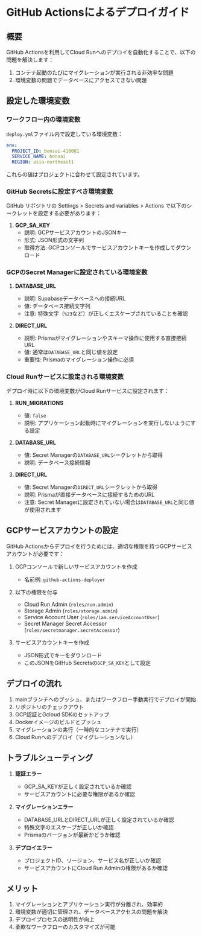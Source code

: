 # GitHub Actionsによるデプロイガイド

## 概要

GitHub Actionsを利用してCloud Runへのデプロイを自動化することで、以下の問題を解決します：

1. コンテナ起動のたびにマイグレーションが実行される非効率な問題
2. 環境変数の問題でデータベースにアクセスできない問題

## 設定した環境変数

### ワークフロー内の環境変数

`deploy.yml`ファイル内で設定している環境変数：

```yaml
env:
  PROJECT_ID: bonsai-410001
  SERVICE_NAME: bonsai
  REGION: asia-northeast1
```

これらの値はプロジェクトに合わせて設定されています。

### GitHub Secretsに設定すべき環境変数

GitHub リポジトリの Settings > Secrets and variables > Actions で以下のシークレットを設定する必要があります：

1. **GCP_SA_KEY**
   - 説明: GCPサービスアカウントのJSONキー
   - 形式: JSON形式の文字列
   - 取得方法: GCPコンソールでサービスアカウントキーを作成してダウンロード

### GCPのSecret Managerに設定されている環境変数

1. **DATABASE_URL**
   - 説明: Supabaseデータベースへの接続URL
   - 値: データベース接続文字列
   - 注意: 特殊文字（`%23`など）が正しくエスケープされていることを確認

2. **DIRECT_URL**
   - 説明: Prismaがマイグレーションやスキーマ操作に使用する直接接続URL
   - 値: 通常は`DATABASE_URL`と同じ値を設定
   - 重要性: Prismaのマイグレーション操作に必須

### Cloud Runサービスに設定される環境変数

デプロイ時に以下の環境変数がCloud Runサービスに設定されます：

1. **RUN_MIGRATIONS**
   - 値: `false`
   - 説明: アプリケーション起動時にマイグレーションを実行しないようにする設定

2. **DATABASE_URL**
   - 値: Secret Managerの`DATABASE_URL`シークレットから取得
   - 説明: データベース接続情報

3. **DIRECT_URL**
   - 値: Secret Managerの`DIRECT_URL`シークレットから取得
   - 説明: Prismaが直接データベースに接続するためのURL
   - 注意: Secret Managerに設定されていない場合は`DATABASE_URL`と同じ値が使用されます

## GCPサービスアカウントの設定

GitHub Actionsからデプロイを行うためには、適切な権限を持つGCPサービスアカウントが必要です：

1. GCPコンソールで新しいサービスアカウントを作成
   - 名前例: `github-actions-deployer`

2. 以下の権限を付与
   - Cloud Run Admin (`roles/run.admin`)
   - Storage Admin (`roles/storage.admin`)
   - Service Account User (`roles/iam.serviceAccountUser`)
   - Secret Manager Secret Accessor (`roles/secretmanager.secretAccessor`)

3. サービスアカウントキーを作成
   - JSON形式でキーをダウンロード
   - このJSONをGitHub Secretsの`GCP_SA_KEY`として設定

## デプロイの流れ

1. mainブランチへのプッシュ、またはワークフロー手動実行でデプロイが開始
2. リポジトリのチェックアウト
3. GCP認証とGcloud SDKのセットアップ
4. Dockerイメージのビルドとプッシュ
5. マイグレーションの実行（一時的なコンテナで実行）
6. Cloud Runへのデプロイ（マイグレーションなし）

## トラブルシューティング

1. **認証エラー**
   - GCP_SA_KEYが正しく設定されているか確認
   - サービスアカウントに必要な権限があるか確認

2. **マイグレーションエラー**
   - DATABASE_URLとDIRECT_URLが正しく設定されているか確認
   - 特殊文字のエスケープが正しいか確認
   - Prismaのバージョンが最新かどうか確認

3. **デプロイエラー**
   - プロジェクトID、リージョン、サービス名が正しいか確認
   - サービスアカウントにCloud Run Adminの権限があるか確認

## メリット

1. マイグレーションとアプリケーション実行が分離され、効率的
2. 環境変数が適切に管理され、データベースアクセスの問題を解決
3. デプロイプロセスの透明性が向上
4. 柔軟なワークフローのカスタマイズが可能
